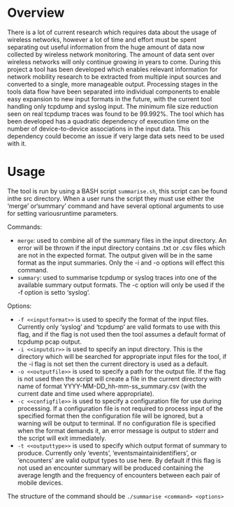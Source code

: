 # Overview
There is a lot of current research which requires data about the usage of wireless networks, however a lot of time and effort must be spent separating out useful information from the huge amount of data now collected by wireless network monitoring. The amount of data sent over wireless networks will only continue growing in years to come. During this project a tool has been developed which enables relevant information for network mobility research to be extracted from multiple input sources and converted to a single, more manageable output. Processing stages in the tools data flow have been separated into individual components to enable easy expansion to new input formats in the future, with the current tool handling only tcpdump and syslog input. The minimum file size reduction seen on real tcpdump traces was found to be 99.992\%. The tool which has been developed has a quadratic dependency of execution time on the number of device-to-device associations in the input data. This dependency could become an issue if very large data sets need to be used with it.

# Usage
The tool is run by using a BASH script ```summarise.sh```,  this script can be found inthe  src  directory.   When  a  user  runs  the  script  they  must  use  either  the  ‘merge’  or‘summary’ command and have several optional arguments to use for setting variousruntime parameters.

Commands:
* ```merge```:  used to combine all of the summary files in the input directory.  An error will be thrown if the input directory contains .txt or .csv files which are not in the expected format.  The output given will be in the same format as the input summaries.  Only the -i and -o options will effect this command.
* ```summary```:  used to summarise tcpdump or syslog traces into one of the available summary output formats.  The -c option will only be used if the -f option is setto ‘syslog’.

Options:
* ```-f <<inputformat>>``` is used to specify the format of the input files.  Currently only ‘syslog’ and ‘tcpdump’ are valid formats to use with this flag, and if the flag is not used then the tool assumes a default format of tcpdump pcap output.
* ```-i <<inputdir>>``` is used to specify an input directory.  This is the directory which will be searched for appropriate input files for the tool, if the -i flag is not set then the current directory is used as a default.
* ```-o <<outputfile>>``` is used to specify a path for the output file.  If the flag is not  used  then  the  script  will  create  a  file  in  the  current  directory  with  name of  format  YYYY-MM-DD_hh-mm-ss_summary.csv  (with  the  current  date  and time used where appropriate).
* ```-c <<configfile>>``` is  used  to  specify  a  configuration  file  for  use  during  processing.  If a configuration file is not required to process input of the specified format then the configuration file will be ignored, but a warning will be output to terminal.  If no configuration file is specified when the format demands it, an error message is output to stderr and the script will exit immediately.
* ```-t <<outputtype>>``` is  used  to  specify  which  output  format  of  summary  to produce.  Currently only ‘events’,  ‘eventsmaintainidentifiers’,  or ‘encounters’ are valid output types to use here. By default if this flag is not used an encounter summary will be produced containing the average length and the frequency of encounters between each pair of mobile devices. 

The structure of the command should be ```./summarise <command> <options>```
